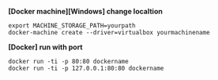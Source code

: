 **[Docker machine][Windows] change localtion**

    export MACHINE_STORAGE_PATH=yourpath
    docker-machine create --driver=virtualbox yourmachinename

**[Docker] run with port**

    docker run -ti -p 80:80 dockername
    docker run -ti -p 127.0.0.1:80:80 dockername
